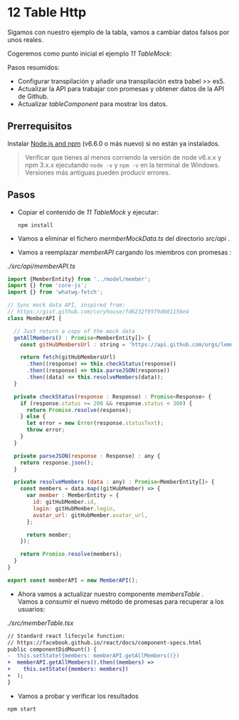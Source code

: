 # 12 Table Http

Sigamos con nuestro ejemplo de la tabla, vamos a cambiar datos falsos por unos reales.

Cogeremos como punto inicial el ejemplo  _11 TableMock_:

Pasos resumidos:

- Configurar transpilación y añadir una transpilación extra babel >> es5.
- Actualizar la API para trabajar con promesas y obtener datos de la API de Github.
- Actualizar  _tableComponent_ para mostrar los datos.


## Prerrequisitos

Instalar [Node.js and npm](https://nodejs.org/en/) (v6.6.0 o más nuevo) si no están ya instalados.

> Verificar que tienes al menos corriendo la versión de node v6.x.x y npm 3.x.x ejecutando `node -v` y `npm -v` en la terminal de Windows. Versiones más antiguas pueden producir errores.

## Pasos

- Copiar el contenido de _11 TableMock_ y ejecutar:

  ```
  npm install
  ```

- Vamos a eliminar el fichero _mermberMockData.ts_ del directorio _src/api_ .

- Vamos a reemplazar _memberAPI_ cargando los miembros con promesas :

_./src/api/memberAPI.ts_

```javascript
import {MemberEntity} from '../model/member';
import {} from 'core-js';
import {} from 'whatwg-fetch';

// Sync mock data API, inspired from:
// https://gist.github.com/coryhouse/fd6232f95f9d601158e4
class MemberAPI {

  // Just return a copy of the mock data
  getAllMembers() : Promise<MemberEntity[]> {
    const gitHubMembersUrl : string = 'https://api.github.com/orgs/lemoncode/members';

    return fetch(gitHubMembersUrl)
      .then((response) => this.checkStatus(response))
      .then((response) => this.parseJSON(response))
      .then((data) => this.resolveMembers(data));
  }

  private checkStatus(response : Response) : Promise<Response> {
    if (response.status >= 200 && response.status < 300) {
      return Promise.resolve(response);
    } else {
      let error = new Error(response.statusText);
      throw error;
    }
  }

  private parseJSON(response : Response) : any {
    return response.json();
  }

  private resolveMembers (data : any) : Promise<MemberEntity[]> {
    const members = data.map((gitHubMember) => {
      var member : MemberEntity = {
        id: gitHubMember.id,
        login: gitHubMember.login,
        avatar_url: gitHubMember.avatar_url,
      };

      return member;
    });

    return Promise.resolve(members);
  }
}

export const memberAPI = new MemberAPI();
```

- Ahora vamos a actualizar nuestro componente _membersTable_ . <br />
  Vamos a consumir el nuevo método de promesas para recuperar a los usuarios:

_./src/memberTable.tsx_

```diff
// Standard react lifecycle function:
// https://facebook.github.io/react/docs/component-specs.html
public componentDidMount() {
-  this.setState({members: memberAPI.getAllMembers()})
+  memberAPI.getAllMembers().then((members) =>
+    this.setState({members: members})
+  );
}
```

- Vamos a probar y verificar los resultados

```
npm start
```
